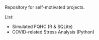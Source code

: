 Repository for self-motivated projects.

List:
- Simulated FQHC (R & SQLite)
- COVID-related Stress Analysis (Python)
